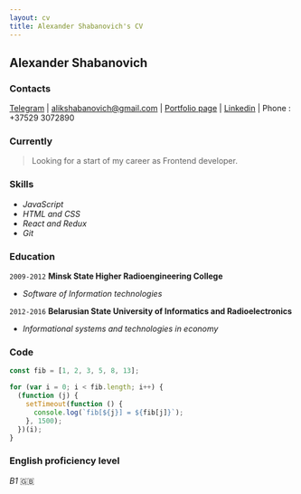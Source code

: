 ```yaml
---
layout: cv
title: Alexander Shabanovich's CV
---
```

## Alexander Shabanovich

### Contacts
<!-- <div id="webaddress"> -->
 <a href="https://t.me/shalick">Telegram</a>
| <a href="alikshabanovich@gmail.com">alikshabanovich@gmail.com</a>
| <a href="https://shalick.github.io/portfolio">Portfolio page</a>
| <a href="https://www.linkedin.com/in/alexander-shabanovich-07668a89">Linkedin</a>
| Phone : +37529 3072890
<!-- </div> -->

### Currently

>Looking for a start of my career as Frontend developer. 

### Skills

* _JavaScript_
* _HTML and CSS_
* _React and Redux_
* _Git_

### Education

`2009-2012`
__Minsk State Higher Radioengineering College__

- _Software of Information technologies_

`2012-2016`
__Belarusian State University of Informatics and Radioelectronics__

- _Informational systems and technologies in economy_


### Code

```javascript
const fib = [1, 2, 3, 5, 8, 13];

for (var i = 0; i < fib.length; i++) {
  (function (j) {
    setTimeout(function () {
      console.log(`fib[${j}] = ${fib[j]}`);
    }, 1500);
  })(i);
}
```
### English proficiency level 

   _B1_ :gb: 

<!-- ### Footer

Last updated: July 2021 -->
